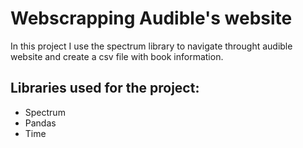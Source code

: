 # Webscrapping Audible's website
In this project I use the spectrum library to navigate throught audible website and create a csv file with book information.

## Libraries used for the project:
- Spectrum
- Pandas
- Time


